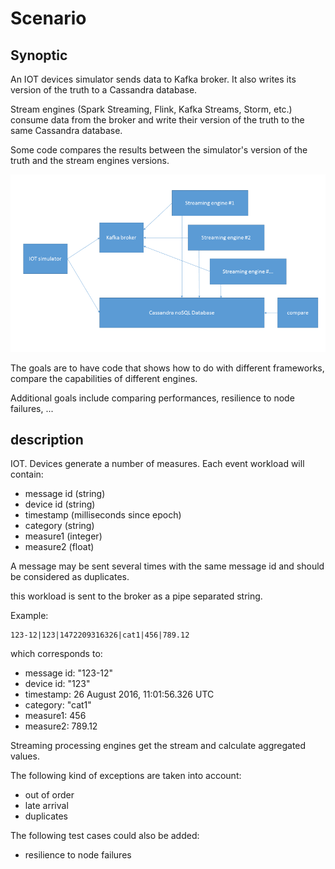 # Scenario

## Synoptic

An IOT devices simulator sends data to Kafka broker. It also writes its version of the truth to a Cassandra database. 

Stream engines (Spark Streaming, Flink, Kafka Streams, Storm, etc.) consume data from the broker and write their version of the truth to the same Cassandra database.

Some code compares the results between the simulator's version of the truth and the stream engines versions.  

![](diagrams/arc1.png)

The goals are to have code that shows how to do with different frameworks, compare the capabilities of different engines.

Additional goals include comparing performances, resilience to node failures, ...

## description 

IOT. Devices generate a number of measures. Each event workload will contain: 
- message id (string)
- device id (string)
- timestamp (milliseconds since epoch)
- category (string)
- measure1 (integer)
- measure2 (float)

A message may be sent several times with the same message id and should be considered as duplicates. 

this workload is sent to the broker as a pipe separated string. 

Example: 
```
123-12|123|1472209316326|cat1|456|789.12
```

which corresponds to:
- message id: "123-12"
- device id: "123"
- timestamp: 26 August 2016, 11:01:56.326 UTC
- category: "cat1"
- measure1: 456
- measure2: 789.12

Streaming processing engines get the stream and calculate aggregated values.

The following kind of exceptions are taken into account: 
- out of order
- late arrival
- duplicates

The following test cases could also be added: 
- resilience to node failures

